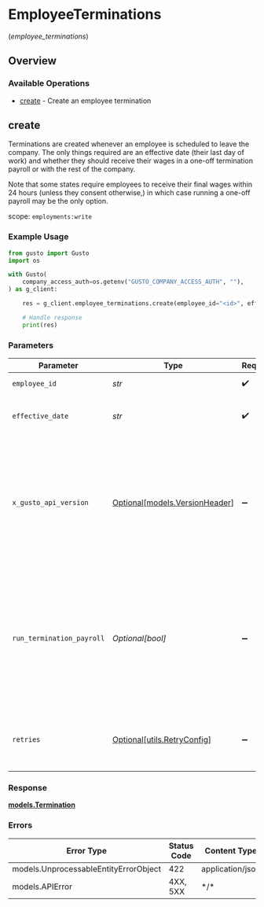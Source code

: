 # EmployeeTerminations
(*employee_terminations*)

## Overview

### Available Operations

* [create](#create) - Create an employee termination

## create

Terminations are created whenever an employee is scheduled to leave the company. The only things required are an effective date (their last day of work) and whether they should receive their wages in a one-off termination payroll or with the rest of the company.

Note that some states require employees to receive their final wages within 24 hours (unless they consent otherwise,) in which case running a one-off payroll may be the only option.

scope: `employments:write`

### Example Usage

```python
from gusto import Gusto
import os

with Gusto(
    company_access_auth=os.getenv("GUSTO_COMPANY_ACCESS_AUTH", ""),
) as g_client:

    res = g_client.employee_terminations.create(employee_id="<id>", effective_date="2020-06-30", run_termination_payroll=True)

    # Handle response
    print(res)

```

### Parameters

| Parameter                                                                                                                                                                                                                    | Type                                                                                                                                                                                                                         | Required                                                                                                                                                                                                                     | Description                                                                                                                                                                                                                  |
| ---------------------------------------------------------------------------------------------------------------------------------------------------------------------------------------------------------------------------- | ---------------------------------------------------------------------------------------------------------------------------------------------------------------------------------------------------------------------------- | ---------------------------------------------------------------------------------------------------------------------------------------------------------------------------------------------------------------------------- | ---------------------------------------------------------------------------------------------------------------------------------------------------------------------------------------------------------------------------- |
| `employee_id`                                                                                                                                                                                                                | *str*                                                                                                                                                                                                                        | :heavy_check_mark:                                                                                                                                                                                                           | The UUID of the employee                                                                                                                                                                                                     |
| `effective_date`                                                                                                                                                                                                             | *str*                                                                                                                                                                                                                        | :heavy_check_mark:                                                                                                                                                                                                           | The employee's last day of work.                                                                                                                                                                                             |
| `x_gusto_api_version`                                                                                                                                                                                                        | [Optional[models.VersionHeader]](../../models/versionheader.md)                                                                                                                                                              | :heavy_minus_sign:                                                                                                                                                                                                           | Determines the date-based API version associated with your API call. If none is provided, your application's [minimum API version](https://docs.gusto.com/embedded-payroll/docs/api-versioning#minimum-api-version) is used. |
| `run_termination_payroll`                                                                                                                                                                                                    | *Optional[bool]*                                                                                                                                                                                                             | :heavy_minus_sign:                                                                                                                                                                                                           | If true, the employee should receive their final wages via an off-cycle payroll. If false, they should receive their final wages on their current pay schedule.                                                              |
| `retries`                                                                                                                                                                                                                    | [Optional[utils.RetryConfig]](../../models/utils/retryconfig.md)                                                                                                                                                             | :heavy_minus_sign:                                                                                                                                                                                                           | Configuration to override the default retry behavior of the client.                                                                                                                                                          |

### Response

**[models.Termination](../../models/termination.md)**

### Errors

| Error Type                            | Status Code                           | Content Type                          |
| ------------------------------------- | ------------------------------------- | ------------------------------------- |
| models.UnprocessableEntityErrorObject | 422                                   | application/json                      |
| models.APIError                       | 4XX, 5XX                              | \*/\*                                 |